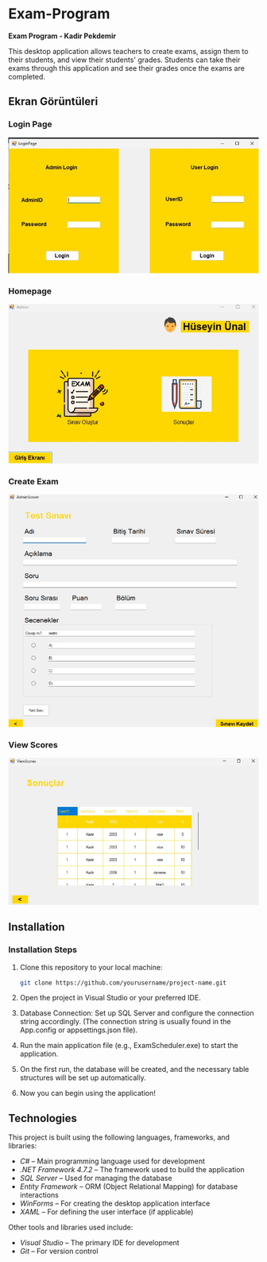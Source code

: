 # Exam-Program

**Exam Program - Kadir Pekdemir**

This desktop application allows teachers to create exams, assign them to their students, and view their students' grades. Students can take their exams through this application and see their grades once the exams are completed.

## Ekran Görüntüleri
### Login Page
![Login Screen](images/p1.jpeg)
### Homepage
![Homepage](images/p2.jpeg)
### Create Exam 
![Create Exam](images/p3.jpeg)
### View Scores
![View Scores](images/p4.jpeg)

## Installation

### Installation Steps
1. Clone this repository to your local machine:
   ```bash
   git clone https://github.com/yourusername/project-name.git
2. Open the project in Visual Studio or your preferred IDE.

3. Database Connection: Set up SQL Server and configure the connection string accordingly. (The connection string is usually found in the App.config or appsettings.json file).

4. Run the main application file (e.g., ExamScheduler.exe) to start the application.

5. On the first run, the database will be created, and the necessary table structures will be set up automatically.

6. Now you can begin using the application!


##  Technologies

This project is built using the following languages, frameworks, and libraries:

- *C#* – Main programming language used for development
- *.NET Framework 4.7.2* – The framework used to build the application
- *SQL Server* – Used for managing the database
- *Entity Framework* – ORM (Object Relational Mapping) for database interactions
- *WinForms* – For creating the desktop application interface
- *XAML* – For defining the user interface (if applicable)

Other tools and libraries used include:

- *Visual Studio* – The primary IDE for development
- *Git* – For version control
